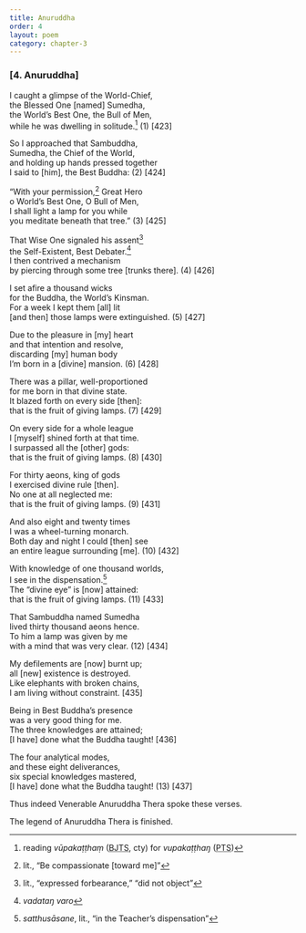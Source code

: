 ```yaml
---
title: Anuruddha
order: 4
layout: poem
category: chapter-3
---
```


### \[4. Anuruddha\]

I caught a glimpse of the World-Chief,  
the Blessed One \[named\] Sumedha,  
the World’s Best One, the Bull of Men,  
while he was dwelling in solitude.[^1] (1) \[423\]

So I approached that Sambuddha,  
Sumedha, the Chief of the World,  
and holding up hands pressed together  
I said to \[him\], the Best Buddha: (2) \[424\]

“With your permission,[^2] Great Hero  
o World’s Best One, O Bull of Men,  
I shall light a lamp for you while  
you meditate beneath that tree.” (3) \[425\]

That Wise One signaled his assent[^3]  
the Self-Existent, Best Debater.[^4]  
I then contrived a mechanism  
by piercing through some tree \[trunks there\]. (4) \[426\]

I set afire a thousand wicks  
for the Buddha, the World’s Kinsman.  
For a week I kept them \[all\] lit  
\[and then\] those lamps were extinguished. (5) \[427\]

Due to the pleasure in \[my\] heart  
and that intention and resolve,  
discarding \[my\] human body  
I’m born in a \[divine\] mansion. (6) \[428\]

There was a pillar, well-proportioned  
for me born in that divine state.  
It blazed forth on every side \[then\]:  
that is the fruit of giving lamps. (7) \[429\]

On every side for a whole league  
I \[myself\] shined forth at that time.  
I surpassed all the \[other\] gods:  
that is the fruit of giving lamps. (8) \[430\]

For thirty aeons, king of gods  
I exercised divine rule \[then\].  
No one at all neglected me:  
that is the fruit of giving lamps. (9) \[431\]

And also eight and twenty times  
I was a wheel-turning monarch.  
Both day and night I could \[then\] see  
an entire league surrounding \[me\]. (10) \[432\]

With knowledge of one thousand worlds,  
I see in the dispensation.[^5]  
The “divine eye” is \[now\] attained:  
that is the fruit of giving lamps. (11) \[433\]

That Sambuddha named Sumedha  
lived thirty thousand aeons hence.  
To him a lamp was given by me  
with a mind that was very clear. (12) \[434\]

My defilements are \[now\] burnt up;  
all \[new\] existence is destroyed.  
Like elephants with broken chains,  
I am living without constraint. \[435\]

Being in Best Buddha’s presence  
was a very good thing for me.  
The three knowledges are attained;  
\[I have\] done what the Buddha taught! \[436\]

The four analytical modes,  
and these eight deliverances,  
six special knowledges mastered,  
\[I have\] done what the Buddha taught! (13) \[437\]

Thus indeed Venerable Anuruddha Thera spoke these verses.

The legend of Anuruddha Thera is finished.

[^1]: reading *vūpakaṭṭhaṃ* (<abbr title="Buddha Jayanthi Tripitaka Series">BJTS</abbr>, cty) for *vupakaṭṭhaŋ* (<abbr title="Pali Text Society">PTS</abbr>)

[^2]: lit., “Be compassionate \[toward me\]”

[^3]: lit., “expressed forbearance,” “did not object”

[^4]: *vadataŋ varo*

[^5]: *satthusāsane*, lit., “in the Teacher’s dispensation”
